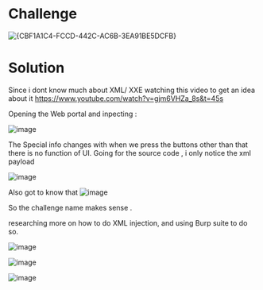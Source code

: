 # Challenge 
![{CBF1A1C4-FCCD-442C-AC6B-3EA91BE5DCFB}](https://github.com/user-attachments/assets/0b73a273-574e-46bb-9208-dc8a1c161962)


# Solution
Since i dont know much about XML/ XXE watching this video to get an idea about it 
https://www.youtube.com/watch?v=gjm6VHZa_8s&t=45s

Opening the Web portal and inpecting : 

![image](https://github.com/user-attachments/assets/c2d48871-1448-4e1e-a410-fcccd1c9939e)

The Special info changes with when we press the buttons other than that there is no function of UI.
Going for the source code , i only notice the xml payload 

![image](https://github.com/user-attachments/assets/c63d4e92-5557-4aa4-96f3-ceefdadfc6d9) 

Also got to know that 
![image](https://github.com/user-attachments/assets/b795bdd4-c73a-4ea6-8b64-6844c078cd51)

So the challenge name makes sense .

researching more on how to do XML injection, and using Burp suite to do so. 

![image](https://github.com/user-attachments/assets/d56743e4-8af7-4534-a8fb-be69f00ba95f)

![image](https://github.com/user-attachments/assets/44f553a0-86c6-4c54-a341-245f736b8da4)

![image](https://github.com/user-attachments/assets/7a67cffb-c6e2-4744-a3d4-04a8175477cf)

